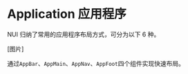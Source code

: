 # Application 应用程序

NUI 归纳了常用的应用程序布局方式，可分为以下 6 种。

[图片]

通过`AppBar`、`AppMain`、`AppNav`、`AppFoot`四个组件实现快速布局。


